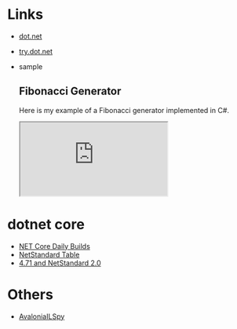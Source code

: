 # Links

* [dot.net](https://dot.net)
* [try.dot.net](https://try.dot.net)
* sample


  <h2>Fibonacci Generator</h2>
  <p>Here is my example of a Fibonacci generator implemented in C#.</p>

  <iframe src="https://try.dot.net/?fromGist=df44833326fcc575e8169fccb9d41fc7">
  </iframe>

# dotnet core

* [NET Core Daily Builds](https://github.com/dotnet/core/blob/master/daily-builds.md)
* [NetStandard Table](https://blogs.msdn.microsoft.com/dotnet/2016/09/26/introducing-net-standard/)
* [4.71 and NetStandard 2.0](https://www.youtube.com/watch?v=u67Eu_IgEMs&t=58s)


# Others

* [AvaloniaILSpy](https://github.com/icsharpcode/AvaloniaILSpy)
